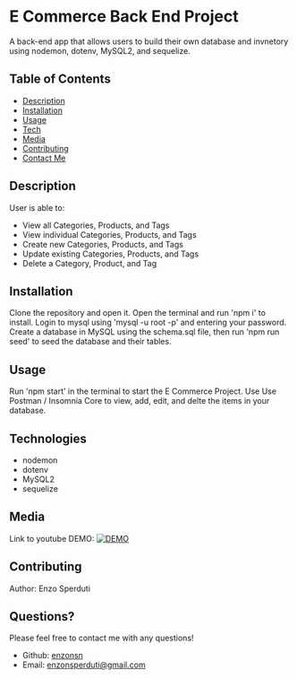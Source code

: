 # E Commerce Back End Project

A back-end app that allows users to build their own database and invnetory using nodemon, dotenv, MySQL2, and sequelize.

## Table of Contents

- [Description](#description)
- [Installation](#installation)
- [Usage](#usage)
- [Tech](#technologies)
- [Media](#media)
- [Contributing](#contributing)
- [Contact Me](#questions)
## Description

User is able to:
- View all Categories, Products, and Tags
- View individual Categories, Products, and Tags
- Create new Categories, Products, and Tags
- Update existing Categories, Products, and Tags
- Delete a Category, Product, and Tag

## Installation

Clone the repository and open it. Open the terminal and run 'npm i' to install. Login to mysql using 'mysql -u root -p' and entering your password. Create a database in MySQL using the schema.sql file, then run 'npm run seed' to seed the database and their tables.

## Usage

Run 'npm start' in the terminal to start the E Commerce Project. Use Use Postman / Insomnia Core to view, add, edit, and delte the items in your database.

## Technologies

- nodemon
- dotenv
- MySQL2
- sequelize

## Media

Link to youtube DEMO:
[![DEMO](http://img.youtube.com/vi/63ttYsGOmC8/0.jpg)](https://youtu.be/63ttYsGOmC8)

## Contributing

Author: Enzo Sperduti


## Questions?

Please feel free to contact me with any questions!

- Github: [enzonsn](https://github.com/enzonsn)
- Email: [enzonsperduti@gmail.com](enzonsperduti@gmail.com)